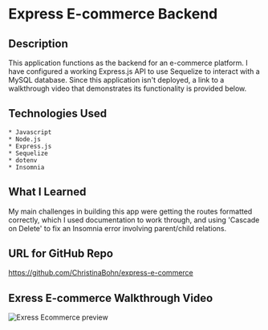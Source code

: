 # Express E-commerce Backend

## Description

This application functions as the backend for an e-commerce platform. I have configured a working Express.js API to use Sequelize to interact with a MySQL database. Since this application isn't deployed, a link to a walkthrough video that demonstrates its functionality is provided below.

## Technologies Used

    * Javascript
    * Node.js
    * Express.js
    * Sequelize
    * dotenv
    * Insomnia


## What I Learned

My main challenges in building this app were getting the routes formatted correctly, which I used documentation to work through, and using 'Cascade on Delete' to fix an Insomnia error involving parent/child relations.


## URL for GitHub Repo

https://github.com/ChristinaBohn/express-e-commerce


## Exress E-commerce Walkthrough Video

![Exress Ecommerce preview](https://drive.google.com/file/d/1lZ6wea6hNX0F2KsTS8K6Umest3_JEQmZ/view)


